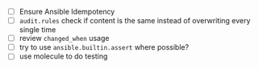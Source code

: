 - [ ] Ensure Ansible Idempotency
- [ ] `audit.rules` check if content is the same instead of overwriting every single time
- [ ] review `changed_when` usage
- [ ] try to use `ansible.builtin.assert` where possible?
- [ ] use molecule to do testing
